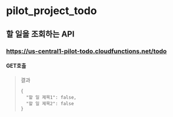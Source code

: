 # pilot_project_todo

할 일을 조회하는 API
-------------
### https://us-central1-pilot-todo.cloudfunctions.net/todo
#### GET호출
> 결과
> ```
> {
>   "할 일 제목1": false,
>   "할 일 제목2": false
> }
> ```

